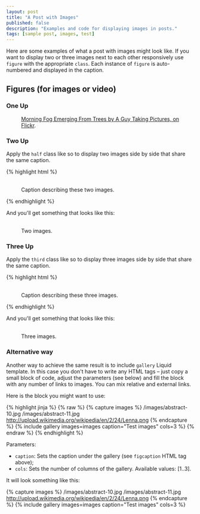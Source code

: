 ```yaml
---
layout: post
title: "A Post with Images"
published: false
description: "Examples and code for displaying images in posts."
tags: [sample post, images, test]
---
```


Here are some examples of what a post with images might look like. If you want to display two or three images next to each other responsively use `figure` with the appropriate `class`. Each instance of `figure` is auto-numbered and displayed in the caption.

## Figures (for images or video)

### One Up

<figure>
	<a href="http://farm9.staticflickr.com/8426/7758832526_cc8f681e48_b.jpg"><img src="http://farm9.staticflickr.com/8426/7758832526_cc8f681e48_c.jpg" alt=""></a>
	<figcaption><a href="http://www.flickr.com/photos/80901381@N04/7758832526/" title="Morning Fog Emerging From Trees by A Guy Taking Pictures, on Flickr">Morning Fog Emerging From Trees by A Guy Taking Pictures, on Flickr</a>.</figcaption>
</figure>

### Two Up

Apply the `half` class like so to display two images side by side that share the same caption.

{% highlight html %}
<figure class="half">
	<img src="/images/image-filename-1.jpg" alt="">
	<img src="/images/image-filename-2.jpg" alt="">
	<figcaption>Caption describing these two images.</figcaption>
</figure>
{% endhighlight %}

And you'll get something that looks like this:

<figure class="half">
	<a href="http://placehold.it/1200x600.jpg"><img src="http://placehold.it/600x300.jpg" alt=""></a>
	<a href="http://placehold.it/1200x600.jpg"><img src="http://placehold.it/600x300.jpg" alt=""></a>
	<img src="http://placehold.it/600x300.jpg" alt="">
	<img src="http://placehold.it/600x300.jpg" alt="">
	<figcaption>Two images.</figcaption>
</figure>

### Three Up

Apply the `third` class like so to display three images side by side that share the same caption.

{% highlight html %}
<figure class="third">
	<a href="http://placehold.it/1200x600.jpg"><img src="http://placehold.it/600x300.jpg" alt=""></a>
	<a href="http://placehold.it/1200x600.jpg"><img src="http://placehold.it/600x300.jpg" alt=""></a>
	<a href="http://placehold.it/1200x600.jpg"><img src="http://placehold.it/600x300.jpg" alt=""></a>
	<figcaption>Caption describing these three images.</figcaption>
</figure>
{% endhighlight %}

And you'll get something that looks like this:

<figure class="third">
	<a href="http://placehold.it/1200x600.jpg"><img src="http://placehold.it/600x300.jpg" alt=""></a>
	<a href="http://placehold.it/1200x600.jpg"><img src="http://placehold.it/600x300.jpg" alt=""></a>
	<a href="http://placehold.it/1200x600.jpg"><img src="http://placehold.it/600x300.jpg" alt=""></a>
	<a href="http://placehold.it/1200x600.jpg"><img src="http://placehold.it/600x300.jpg" alt=""></a>
	<a href="http://placehold.it/1200x600.jpg"><img src="http://placehold.it/600x300.jpg" alt=""></a>
	<a href="http://placehold.it/1200x600.jpg"><img src="http://placehold.it/600x300.jpg" alt=""></a>
	<figcaption>Three images.</figcaption>
</figure>

### Alternative way

Another way to achieve the same result is to include `gallery` Liquid template. In this case you
don't have to write any HTML tags – just copy a small block of code, adjust the parameters (see below)
and fill the block with any number of links to images. You can mix relative and external links.

Here is the block you might want to use:

{% highlight jinja %}
{% raw %}
{% capture images %}
	/images/abstract-10.jpg
	/images/abstract-11.jpg
	http://upload.wikimedia.org/wikipedia/en/2/24/Lenna.png
{% endcapture %}
{% include gallery images=images caption="Test images" cols=3 %}
{% endraw %}
{% endhighlight %}

Parameters:

- `caption`: Sets the caption under the gallery (see `figcaption` HTML tag above);
- `cols`: Sets the number of columns of the gallery.
Available values: [1..3].

It will look something like this:

{% capture images %}
	/images/abstract-10.jpg
	/images/abstract-11.jpg
	http://upload.wikimedia.org/wikipedia/en/2/24/Lenna.png
{% endcapture %}
{% include gallery images=images caption="Test images" cols=3 %}

